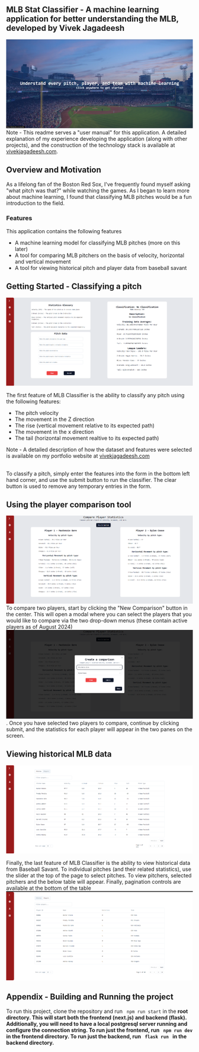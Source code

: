 ## MLB Stat Classifier - A machine learning application for better understanding the MLB, developed by Vivek Jagadeesh
<img src = "apps/common/hero.png">
Note - This readme serves a "user manual" for this application. A detailed explanation of my experience developing the application (along with other projects), and the construction of the technology stack is available at <a href="https://vivekjagadeesh.com">vivekjagadeesh.com</a>. 

<h2>Overview and Motivation</h2>
<p>
    As a lifelong fan of the Boston Red Sox, I've frequently found myself asking "what pitch was that?" while watching the games. As I began to learn more about machine learning, I found that classifying MLB pitches would be a fun introduction to the field.
    <br/>
    <h3>Features</h3>
    This application contains the following features
    <ul>
        <li> A machine learning model for classifying MLB pitches (more on this later) </li>
        <li> A tool for comparing MLB pitchers on the basis of velocity, horizontal and vertical movement </li>
        <li> A tool for viewing historical pitch and player data from baseball savant </li>
    </ul>   
</p>
<h2>Getting Started - Classifying a pitch </h2>
<img src = "apps/common/classifier.png"/>
<p>The first feature of MLB Classifier is the ability to classify any pitch using the following features: </p>
 <ul>
        <li> The pitch velocity</li>
        <li> The movement in the Z direction </li>
        <li> The rise (vertical movement relative to its expected path)</li>
        <li> The movement in the x direction </li>
        <li> The tail (horizontal movement realtive to its expected path) </li>
    </ul>  
<p>Note - A detailed description of how the dataset and features were selected is available on my portfolio website at <a href="https://vivekjagadeesh.com"> vivekjagadeesh.com</a>
<br/>
<br/>

To classify a pitch, simply enter the features into the form in the bottom left hand corner, and use the submit button to run the classifier. The clear button is used to remove any temporary entries in the form. 

<h2>Using the player comparison tool</h2>
<img src = "apps/common/comparison-done.png"/>
To compare two players, start by clicking the "New Comparison" button in the center. This will open a modal where you can select the players that you would like to compare via the two drop-down menus (these contain active players as of August 2024)
<img src = "apps/common/modal.png"/>. 
Once you have selected two players to compare, continue by clicking submit, and the statistics for each player will appear in the two panes on the screen. 
<h2>Viewing historical MLB data</h2>
<img src = "apps/common/pitchesTable.png"/>
<p> Finally, the last feature of MLB Classifier is the ability to view historical data from Baseball Savant. To individual pitches (and their related statistics), use the slider at the top of the page to select pitches. To view pitchers, selected pitchers and the below table will appear. Finally, pagination controls are available at the bottom of the table
<img src = "apps/common/playersTable.png"/>
<h2>Appendix - Building and Running the project </h2>
<p> To run this project, clone the repository and run <code> npm run start</code> in the  <strong> root directory<strong>. This will start both the frontend (next.js) and backend (flask). Additionally, you will need to have a local postgresql server running and configure the connection string. To run just the frontend, run <code> npm run dev </code> in the frontend directory. To run just the backend, run <code> flask run </code> in the backend directory. 